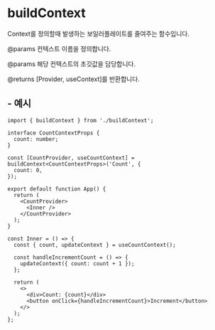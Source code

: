 # buildContext

Context를 정의할때 발생하는 보일러플레이트를 줄여주는 함수입니다.

@params 컨텍스트 이름을 정의합니다.

@params 해당 컨텍스트의 초깃값을 담당합니다.

@returns [Provider, useContext]를 반환합니다.

## - 예시

```tsx
import { buildContext } from './buildContext';

interface CountContextProps {
  count: number;
}

const [CountProvider, useCountContext] = buildContext<CountContextProps>('Count', {
  count: 0,
});

export default function App() {
  return (
    <CountProvider>
      <Inner />
    </CountProvider>
  );
}

const Inner = () => {
  const { count, updateContext } = useCountContext();

  const handleIncrementCount = () => {
    updateContext({ count: count + 1 });
  };

  return (
    <>
      <div>Count: {count}</div>
      <button onClick={handleIncrementCount}>Increment</button>
    </>
  );
};
```
